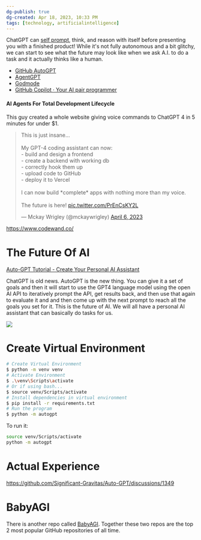 ```yaml
---
dg-publish: true
dg-created: Apr 18, 2023, 10:33 PM
tags: [technology, artificialintelligence]
---
```


ChatGPT can [self prompt](https://www.facebook.com/reel/264409342607687/), think, and reason with itself before presenting you with a finished product! While it's not fully autonomous and a bit glitchy, we can start to see what the future may look like when we ask A.I. to do a task and it actually thinks like a human.

- [GitHub AutoGPT](https://github.com/Significant-Gravitas/Auto-GPT)
- [AgentGPT](https://agentgpt.reworkd.ai/)
- [Godmode](https://godmode.space/)
- [GitHub Copilot · Your AI pair programmer](https://github.com/features/copilot)

#### AI Agents For Total Development Lifecycle

This guy created a whole website giving voice commands to ChatGPT 4 in 5 minutes for under $1.
<blockquote class="twitter-tweet"><p lang="en" dir="ltr">This is just insane…<br><br>My GPT-4 coding assistant can now:<br>- build and design a frontend<br>- create a backend with working db<br>- correctly hook them up<br>- upload code to GitHub<br>- deploy it to Vercel<br><br>I can now build *complete* apps with nothing more than my voice.<br><br>The future is here! <a href="https://t.co/PrEnCsKY2L">pic.twitter.com/PrEnCsKY2L</a></p>&mdash; Mckay Wrigley (@mckaywrigley) <a href="https://twitter.com/mckaywrigley/status/1644034309253394433?ref_src=twsrc%5Etfw">April 6, 2023</a></blockquote>

https://www.codewand.co/

# The Future Of AI

[Auto-GPT Tutorial - Create Your Personal AI Assistant](https://www.youtube.com/watch?v=jn8n212l3PQ)

ChatGPT is old news. AutoGPT is the new thing. You can give it a set of goals and then it will start to use the GPT4 language model using the open AI API to iteratively prompt the API, get results back, and then use that again to evaluate it and and then come up with the next prompt to reach all the goals you set for it. This is the future of AI. We will all have a personal AI assistant that can basically do tasks for us.

![](https://i.imgur.com/drt9otY.png)

# Create Virtual Environment

```bash
# Create Virtual Environment
$ python -m venv venv
# Activate Environment
$ .\venv\Scripts\activate
# Or if using bash...
$ source venv/Scripts/activate
# Install dependencies in virtual environment
$ pip install -r requirements.txt
# Run the program
$ python -m autogpt
```

To run it:

```bash
source venv/Scripts/activate
python -m autogpt
```

# Actual Experience

https://github.com/Significant-Gravitas/Auto-GPT/discussions/1349

# BabyAGI

There is another repo called [BabyAGI](https://github.com/yoheinakajima/babyagi). Together these two repos are the top 2 most popular GitHub repositories of all time.